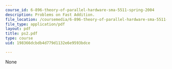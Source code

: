 ```yaml
---
course_id: 6-896-theory-of-parallel-hardware-sma-5511-spring-2004
description: Problems on Fast Addition.
file_location: /coursemedia/6-896-theory-of-parallel-hardware-sma-5511-spring-2004/198366dcbdb4d779d1132e6e9593bdce_ps2.pdf
file_type: application/pdf
layout: pdf
title: ps2.pdf
type: course
uid: 198366dcbdb4d779d1132e6e9593bdce

---
```

None